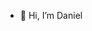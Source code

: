 - 👋 Hi, I’m Daniel

<!---
Quillar/Quillar is a ✨ special ✨ repository because its `README.md` (this file) appears on your GitHub profile.
You can click the Preview link to take a look at your changes.
--->
